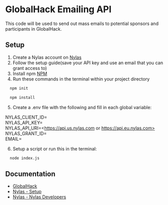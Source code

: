 # GlobalHack Emailing API
This code will be used to send out mass emails to potential sponsors and participants in GlobalHack.


## Setup
1. Create a Nylas account on [Nylas](https://www.nylas.com/)
2. Follow the setup guide(save your API key and use an email that you can grant access to)
3. Install npm [NPM](https://docs.npmjs.com/downloading-and-installing-node-js-and-npm)
4. Run these commands in the terminal within your project directory
```bash 
  npm init

  npm install
```
5. Create a .env file with the following and fill in each global variable:

NYLAS_CLIENT_ID=<INSERT YOUR CLIENT_ID>  
NYLAS_API_KEY=<INSERT YOUR API_KEY>  
NYLAS_API_URI=<https://api.us.nylas.com or https://api.eu.nylas.com>  
NYLAS_GRANT_ID=<INSERT YOUR GRANT_ID>  
EMAIL=<INSERT SENDER EMAIL>

6. Setup a script or run this in the terminal:

```bash 
  node index.js
```


## Documentation
- [GlobalHack](https://www.instagram.com/globalhack.id/)
- [Nylas - Setup](https://developer.nylas.com/docs/v3/quickstart/email/#get-your-application-credentials)
- [Nylas - Nylas Developers](https://developer.nylas.com/)
